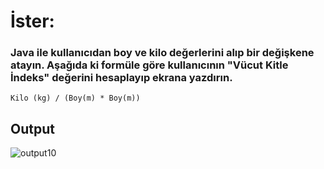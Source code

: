 # İster:
### Java ile kullanıcıdan boy ve kilo değerlerini alıp bir değişkene atayın. Aşağıda ki formüle göre kullanıcının "Vücut Kitle İndeks" değerini hesaplayıp ekrana yazdırın.

```
Kilo (kg) / (Boy(m) * Boy(m))
```

## **Output**
![output10](https://user-images.githubusercontent.com/74976052/131708236-bc974911-006f-4183-9075-49743768737d.png)